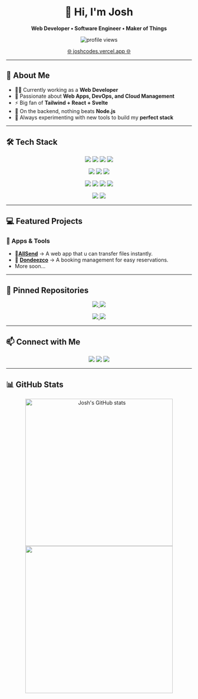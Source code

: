 <h1 align="center">👋 Hi, I'm Josh</h1>
<p align="center"><b>Web Developer • Software Engineer • Maker of Things</b></p>

<p align="center">
  <img src="https://komarev.com/ghpvc/?username=joshcolored&label=Profile+Views&color=3b82f6&style=for-the-badge" alt="profile views" />
</p>

<p align="center">
  <a href="https://joshcodes.vercel.app/" target="_blank">🌐 joshcodes.vercel.app 🌐</a> 
</p>



---

## 🔹 About Me

- 👨‍💻 Currently working as a **Web Developer**  
- 🚀 Passionate about **Web Apps, DevOps, and Cloud Management**  
- ⚡ Big fan of **Tailwind + React + Svelte**  
- 🔧 On the backend, nothing beats **Node.js**  
- 🧪 Always experimenting with new tools to build my **perfect stack**

---

## 🛠️ Tech Stack

<p align="center">
  <!-- Frontend -->
  <img src="https://img.shields.io/badge/Svelte-f03e2f?style=for-the-badge&logo=svelte&logoColor=white" />
  <img src="https://img.shields.io/badge/React-20232a?style=for-the-badge&logo=react&logoColor=61dafb" />
  <img src="https://img.shields.io/badge/TailwindCSS-0f172a?style=for-the-badge&logo=tailwindcss&logoColor=38bdf8" />
  <img src="https://img.shields.io/badge/Bootstrap-7952B3?style=for-the-badge&logo=bootstrap&logoColor=white" />
  
</p>

<p align="center">
  <!-- Backend -->
  <img src="https://img.shields.io/badge/Node.js-3C873A?style=for-the-badge&logo=node.js&logoColor=white" />
  <img src="https://img.shields.io/badge/Laravel-FF2D20?style=for-the-badge&logo=laravel&logoColor=white" />
  <img src="https://img.shields.io/badge/PHP-777BB4?style=for-the-badge&logo=php&logoColor=white" />
</p>

<p align="center">
  <!-- Databases & Storage -->
  <img src="https://img.shields.io/badge/SQLite-07405e?style=for-the-badge&logo=sqlite&logoColor=white" />
  <img src="https://img.shields.io/badge/Cloudflare%20R2-F38020?style=for-the-badge&logo=cloudflare&logoColor=white" />
  <img src="https://img.shields.io/badge/MySQL-005C84?style=for-the-badge&logo=mysql&logoColor=white" />
  <img src="https://img.shields.io/badge/Supabase-3FCF8E?style=for-the-badge&logo=supabase&logoColor=white" />

</p>

<p align="center">
  <!-- DevOps -->
  <img src="https://img.shields.io/badge/AWS%20SST-232F3E?style=for-the-badge&logo=amazonaws&logoColor=yellow" />
  <img src="https://img.shields.io/badge/Cloudflare-000000?style=for-the-badge&logo=cloudflare&logoColor=f38020" />
</p>

---

## 💻 Featured Projects

### 🚀 Apps & Tools
- 📂[**AllSend**](https://all-send.vercel.app) → A web app that u can transfer files instantly.
- 🐚 [**Dondeezco**](https://dondeezco.vercel.app) → A booking management for easy reservations.
- More soon...

---

## 📌 Pinned Repositories

<p align="center">
  <a href="https://github.com/joshcolored/allsend">
    <img src="https://github-readme-stats.vercel.app/api/pin/?username=joshcolored&repo=allsend&theme=dark&border_color=3B82F6&title_color=3B82F6&icon_color=3B82F6" />
  </a>
  <a href="https://github.com/joshcolored/dondeezco">
    <img src="https://github-readme-stats.vercel.app/api/pin/?username=joshcolored&repo=dondeezco&theme=dark&border_color=3B82F6&title_color=3B82F6&icon_color=3B82F6" />
  </a>
</p>

<p align="center">
  <a href="https://github.com/joshcolored/kcmlis">
    <img src="https://github-readme-stats.vercel.app/api/pin/?username=joshcolored&repo=kcmlis&theme=dark&border_color=3B82F6&title_color=3B82F6&icon_color=3B82F6" />
  </a>
  <a href="https://github.com/joshcolored/madenewrealty">
    <img src="https://github-readme-stats.vercel.app/api/pin/?username=joshcolored&repo=madenewrealty&theme=dark&border_color=3B82F6&title_color=3B82F6&icon_color=3B82F6" />
  </a>
</p>

---

## 📫 Connect with Me

<p align="center">
  <a href="https://instagram.com/hekiahhhh"><img src="https://img.shields.io/badge/Instagram-E4405F?style=for-the-badge&logo=instagram&logoColor=white" /></a>
  <a href="#"><img src="https://img.shields.io/badge/LinkedIn-0077b5?style=for-the-badge&logo=linkedin&logoColor=white" /></a>
  <a href="https://joshcodes.vercel.app"><img src="https://img.shields.io/badge/Portfolio-000000?style=for-the-badge&logo=vercel&logoColor=white" /></a>
</p>

---

## 📊 GitHub Stats

<div align="center">
  <a href="https://github.com/anuraghazra/github-readme-stats">
    <img width="400" src="https://github-readme-stats.vercel.app/api?username=joshcolored&show_icons=true&theme=dark&count_private=true&border_radius=5&border_color=3B82F6&icon_color=3B82F6&title_color=3B82F6&text_color=ffffff" alt="Josh's GitHub stats" />
  </a>
  <a href="https://git.io/streak-stats">
    <img width="400" src="https://streak-stats.demolab.com?user=joshcolored&theme=dark&border_radius=5&ring=3B82F6&currStreakLabel=3B82F6&border=3B82F6&fire=3B82F6" />
  </a>
</div>
